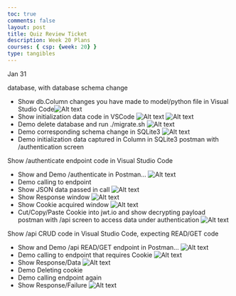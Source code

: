 ```yaml
---
toc: true
comments: false
layout: post
title: Quiz Review Ticket
description: Week 20 Plans
courses: { csp: {week: 20} }
type: tangibles
---
```


Jan 31

database, with database schema change

- Show db.Column changes you have made to model/python file in Visual Studio Code![Alt text](</student/images/Screenshot 2024-01-31 at 11.08.19 AM.png>)
- Show initialization data code in VSCode
![Alt text](</student/images/Screenshot 2024-01-31 at 11.09.05 AM.png>)
![Alt text](</student/images/Screenshot 2024-01-31 at 11.10.04 AM.png>)
- Demo delete database and run ./migrate.sh
![Alt text](</student/images/Screenshot 2024-01-31 at 11.11.34 AM.png>)
- Demo corresponding schema change in SQLite3
![Alt text](</student/images/Screenshot 2024-01-31 at 11.11.34 AM.png>)
- Demo initialization data captured in Column in SQLite3
postman with /authentication screen

Show /authenticate endpoint code in Visual Studio Code
- Show and Demo /authenticate in Postman…
![Alt text](</student/images/Screenshot 2024-01-31 at 11.16.37 AM.png>)
- Demo calling to endpoint
- Show JSON data passed in call
![Alt text](</student/images/Screenshot 2024-01-31 at 11.12.15 AM.png>)
- Show Response window
![Alt text](</student/images/Screenshot 2024-01-31 at 11.12.15 AM.png>)
- Show Cookie acquired window
![Alt text](</student/images/Screenshot 2024-01-31 at 11.12.47 AM.png>)
- Cut/Copy/Paste Cookie into jwt.io and show decrypting payload
postman with /api screen to access data under authentication
![Alt text](</student/images/Screenshot 2024-01-31 at 11.13.45 AM.png>)

Show /api CRUD code in Visual Studio Code, expecting READ/GET code
- Show and Demo /api READ/GET endpoint in Postman…
![Alt text](</student/images/Screenshot 2024-01-31 at 11.14.31 AM.png>)
- Demo calling to endpoint that requires Cookie
![Alt text](</student/images/Screenshot 2024-01-31 at 11.14.31 AM.png>)
- Show Response/Data
![Alt text](</student/images/Screenshot 2024-01-31 at 11.15.18 AM.png>)
- Demo Deleting cookie
- Demo calling endpoint again
- Show Response/Failure
![Alt text](</student/images/Screenshot 2024-01-31 at 11.15.47 AM.png>)